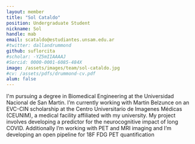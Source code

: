 ```yaml
---
layout: member
title: "Sol Cataldo"
position: Undergraduate Student
nickname: Sol
handle: mab
email: scataldo@estudiantes.unsam.edu.ar
#twitter: dallandrummond
github: suflorcita
#scholar: -YZ5mIIAAAAJ
#Sorcid: 0000-0001-6085-484X
image: /assets/images/team/sol-cataldo.jpg
#cv: /assets/pdfs/drummond-cv.pdf
alum: false
---
```


I'm pursuing a degree in Biomedical Engineering at the Universidad Nacional de San Martin. I’m currently working with Martin Belzunce on an EVC-CIN  scholarship at the Centro Universitario de Imagenes Médicas (CEUNIM), a medical facility affiliated with my university. My project involves developing a predictor for the neurocognitive impact of long COVID. Additionally I’m  working with PET and MRI imaging and I’m developing an open pipeline for 18F FDG PET quantification
